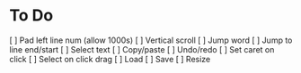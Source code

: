 # To Do

[ ] Pad left line num (allow 1000s)
[ ] Vertical scroll
[ ] Jump word
[ ] Jump to line end/start
[ ] Select text
[ ] Copy/paste
[ ] Undo/redo
[ ] Set caret on click
[ ] Select on click drag
[ ] Load
[ ] Save
[ ] Resize
